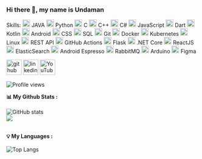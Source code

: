 
### Hi there 👋, my name is Undaman


Skills: 
<img src="https://cdn.jsdelivr.net/gh/devicons/devicon/icons/java/java-original.svg" height='20'/> JAVA
<img src="https://cdn.jsdelivr.net/gh/devicons/devicon/icons/python/python-original.svg" height='20'/> Python
<img src="https://cdn.jsdelivr.net/gh/devicons/devicon/icons/c/c-original.svg" height='20'/> C 
<img src="https://cdn.jsdelivr.net/gh/devicons/devicon/icons/cplusplus/cplusplus-original.svg" height='20'/> C++
<img src="https://cdn.jsdelivr.net/gh/devicons/devicon/icons/csharp/csharp-original.svg" height='20'/> C#
<img src="https://cdn.jsdelivr.net/gh/devicons/devicon/icons/javascript/javascript-original.svg"  height='20'/> JavaScript
<img src="https://cdn.jsdelivr.net/gh/devicons/devicon/icons/dart/dart-original.svg" height='20'/> Dart
<img src="https://cdn.jsdelivr.net/gh/devicons/devicon/icons/kotlin/kotlin-original.svg" height='20'/> Kotlin
<img src="https://cdn.jsdelivr.net/gh/devicons/devicon/icons/android/android-original.svg" height='20'/> Android
<img src="https://cdn.jsdelivr.net/gh/devicons/devicon/icons/css3/css3-original.svg" height='20'/> CSS
<img src="https://cdn.jsdelivr.net/gh/devicons/devicon/icons/mysql/mysql-original.svg" height='20'/> SQL
<img src="https://cdn.jsdelivr.net/gh/devicons/devicon/icons/git/git-original.svg"  height='20'/> Git
<img src="https://cdn.jsdelivr.net/gh/devicons/devicon/icons/docker/docker-plain-wordmark.svg" height='20'/> Docker
<img src="https://cdn.jsdelivr.net/gh/devicons/devicon/icons/kubernetes/kubernetes-plain-wordmark.svg" height='20'/> Kubernetes
<img src="https://cdn.jsdelivr.net/gh/devicons/devicon/icons/linux/linux-original.svg" height='20'/> Linux
<img src="https://pubhub.devnetcloud.com/media/finesse/site/images/rest-icon.png" height='20'/> REST API
<img src="https://avatars.githubusercontent.com/u/44036562?s=200&v=4"  height='20'/> GitHub Actions
<img src="https://cdn.jsdelivr.net/gh/devicons/devicon/icons/flask/flask-original-wordmark.svg"  height='20'/> Flask
<img src="https://cdn.jsdelivr.net/gh/devicons/devicon/icons/dotnetcore/dotnetcore-original.svg" height='20'/> .NET Core
<img src="https://cdn.jsdelivr.net/gh/devicons/devicon/icons/react/react-original.svg" height='20'/> ReactJS
<img src="https://cdn.iconscout.com/icon/free/png-256/elasticsearch-226094.png" height='20'/> ElasticSearch
<img src="https://miro.medium.com/max/600/1*Z2iFvuo4pMsK-aYhPkiGWA.png" height='20'/> Android Espresso
<img src="https://cdn.iconscout.com/icon/free/png-256/rabbitmq-282296.png" height='20'/> RabbitMQ
<img src="https://cdn.jsdelivr.net/gh/devicons/devicon/icons/arduino/arduino-original-wordmark.svg"  height='20'/> Arduino
<img src="https://cdn.jsdelivr.net/gh/devicons/devicon/icons/figma/figma-original.svg" height='20'/> Figma


[<img src="https://i.imgur.com/blGV46l.png" alt='github' height='40'>](https://github.com/PHUICMT)  [<img src='https://i.imgur.com/a5jDgN0.png' alt='linkedin' height='40'>](https://www.linkedin.com/in/undaman-nopnapaporn-8b8305149/)  [<img src='https://i.imgur.com/foLgDQd.png' alt='YouTube' height='40'>](https://www.youtube.com/channel//user/PHU_ICMT)  


![Profile views](https://gpvc.arturio.dev/PHUICMT)  

<strong>📊 My Github Stats :</strong><br><br>
![GitHub stats](https://github-readme-stats.vercel.app/api?username=PHUICMT&show_icons=true&count_private=true&include_all_commits=true&theme=radical)<br>
<img align="center" src="https://github-readme-streak-stats.herokuapp.com/?user=PHUICMT&theme=radical&hide_border=true"/><br><br>

<strong>💡 My Languages :</strong><br><br>
![Top Langs](https://github-readme-stats.vercel.app/api/top-langs/?username=PHUICMT&langs_count_private=true&theme=radical&card_width=445)<br><br>
  

<!--
**PHUICMT/PHUICMT** is a ✨ _special_ ✨ repository because its `README.md` (this file) appears on your GitHub profile.

Here are some ideas to get you started:

- 🔭 I’m currently working on ...
- 🌱 I’m currently learning ...
- 👯 I’m looking to collaborate on ...
- 🤔 I’m looking for help with ...
- 💬 Ask me about ...
- 📫 How to reach me: ...
- 😄 Pronouns: ...
- ⚡ Fun fact: ...
-->
